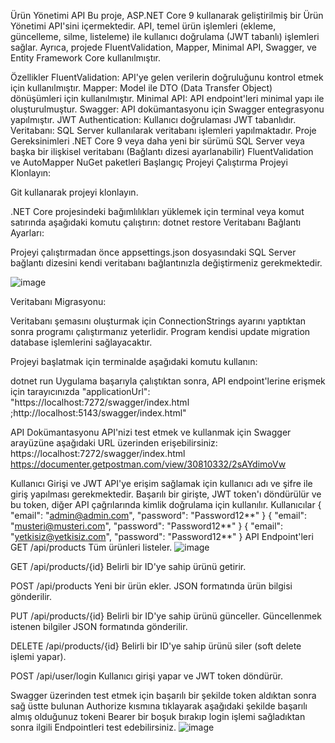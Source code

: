 Ürün Yönetimi API
Bu proje, ASP.NET Core 9 kullanarak geliştirilmiş bir Ürün Yönetimi API'sini içermektedir. API, temel ürün işlemleri (ekleme, güncelleme, silme, listeleme) ile kullanıcı doğrulama (JWT tabanlı) işlemleri sağlar. Ayrıca, projede FluentValidation, Mapper, Minimal API, Swagger, ve Entity Framework Core kullanılmıştır.

Özellikler
FluentValidation: API'ye gelen verilerin doğruluğunu kontrol etmek için kullanılmıştır.
Mapper: Model ile DTO (Data Transfer Object) dönüşümleri için kullanılmıştır.
Minimal API: API endpoint'leri minimal yapı ile oluşturulmuştur.
Swagger: API dokümantasyonu için Swagger entegrasyonu yapılmıştır.
JWT Authentication: Kullanıcı doğrulaması JWT tabanlıdır.
Veritabanı: SQL Server kullanılarak veritabanı işlemleri yapılmaktadır.
Proje Gereksinimleri
.NET Core 9 veya daha yeni bir sürümü
SQL Server veya başka bir ilişkisel veritabanı (Bağlantı dizesi ayarlanabilir)
FluentValidation ve AutoMapper NuGet paketleri
Başlangıç
Projeyi Çalıştırma
Projeyi Klonlayın:

Git kullanarak projeyi klonlayın.

.NET Core projesindeki bağımlılıkları yüklemek için terminal veya komut satırında aşağıdaki komutu çalıştırın:
dotnet restore
Veritabanı Bağlantı Ayarları:

Projeyi çalıştırmadan önce appsettings.json dosyasındaki SQL Server bağlantı dizesini kendi veritabanı bağlantınızla değiştirmeniz gerekmektedir.

![image](https://github.com/user-attachments/assets/d0961813-3d45-4381-b717-799691062406)

Veritabanı Migrasyonu:

Veritabanı şemasını oluşturmak için ConnectionStrings ayarını yaptıktan sonra programı çalıştırmanız yeterlidir. 
Program kendisi update migration database işlemlerini sağlayacaktır.


Projeyi başlatmak için terminalde aşağıdaki komutu kullanın:

dotnet run
Uygulama başarıyla çalıştıktan sonra, API endpoint'lerine erişmek için tarayıcınızda "applicationUrl": "https://localhost:7272/swagger/index.html
;http://localhost:5143/swagger/index.html"

API Dokümantasyonu
API'nizi test etmek ve kullanmak için Swagger arayüzüne aşağıdaki URL üzerinden erişebilirsiniz:
https://localhost:7272/swagger/index.html
https://documenter.getpostman.com/view/30810332/2sAYdimoVw

Kullanıcı Girişi ve JWT
API'ye erişim sağlamak için kullanıcı adı ve şifre ile giriş yapılması gerekmektedir. Başarılı bir girişte, JWT token'ı döndürülür ve bu token, diğer API çağrılarında kimlik doğrulama için kullanılır.
Kullanıcılar
{
  "email": "admin@admin.com",
  "password": "Password12**"
}
{
  "email": "musteri@musteri.com",
  "password": "Password12**"
}
{
  "email": "yetkisiz@yetkisiz.com",
  "password": "Password12**"
}
API Endpoint'leri
GET /api/products
Tüm ürünleri listeler.
![image](https://github.com/user-attachments/assets/818d3d15-8acc-4300-8184-54f189d66f66)

GET /api/products/{id}
Belirli bir ID'ye sahip ürünü getirir.

POST /api/products
Yeni bir ürün ekler. JSON formatında ürün bilgisi gönderilir.

PUT /api/products/{id}
Belirli bir ID'ye sahip ürünü günceller. Güncellenmek istenen bilgiler JSON formatında gönderilir.

DELETE /api/products/{id}
Belirli bir ID'ye sahip ürünü siler (soft delete işlemi yapar).

POST /api/user/login
Kullanıcı girişi yapar ve JWT token döndürür.

Swagger üzerinden test etmek için başarılı bir şekilde token aldıktan sonra sağ üstte bulunan Authorize kısmına tıklayarak aşağıdaki şekilde başarılı almış olduğunuz tokeni 
Bearer bir boşuk bırakıp login işlemi sağladıktan sonra ilgili Endpointleri test edebilirsiniz.
![image](https://github.com/user-attachments/assets/56e9190e-5482-4a5c-ac37-be8f2de33a79)
